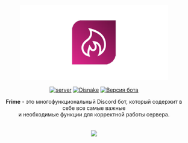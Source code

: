 <div align="center">
  <p>
    <img src="https://github.com/FrimeBot/.github/blob/main/profile/frime_banner.png" height="200px" title="Frime Banner">
  </p>
  <p>
    <a href="https://discord.gg/tDMR9pP3a6"><img src="https://img.shields.io/discord/457858774099689479?color=5865F2&logo=discord&logoColor=white" alt="server"/></a>
    <a href="https://pypi.python.org/pypi/disnake"><img src="https://img.shields.io/pypiл/v/disnake.svg?style=flat-square" alt="Disnake" /></a>
    <a href="https://boticord.top/bot/855084525923074048"><img src="https://img.shields.io/badge/dynamic/json?color=orange&label=bot version&query=latest.version&url=https://raw.githubusercontent.com/FlameOut-Discord/botversions/main/versions.json" title="Версия бота"></a>
    <!--
    <a href="https://top.gg/bot/747431086816100402"><img src="https://top.gg/api/widget/servers/747431086816100402.svg"></a>
    <a href="https://top.gg/bot/747431086816100402/vote"><img src="https://top.gg/api/widget/upvotes/747431086816100402.svg" title="Проголосовать и получить бонус"></a>-->
  </p>
  
  <span align="center">
    <b>Frime</b> - это многофункциональный Discord бот, который содержит в себе все самые важные<br />
    и необходимые функции для корректной работы сервера.
  </span>
  
  <br />
  <br />
  <br />
  
  <span align="center">
    <div>
      <a href="https://discord.gg/tDMR9pP3a">
        <img src="https://invidget.switchblade.xyz/tDMR9pP3a6">
      </a>
    </div>
  </span>
</div>

